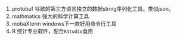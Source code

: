 1. protobuf
	谷歌的第三方语言独立的数据string序列化工具。类似json。
 2. mathmatics
	强大的科学计算工具
 3. mobaXterm
	 windows下一款好用命令行工具
 1. R
	统计专业软件，配合`RStudio`食用 